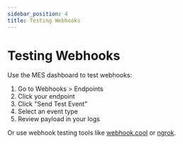 ```yaml
---
sidebar_position: 4
title: Testing Webhooks
---
```


# Testing Webhooks

Use the MES dashboard to test webhooks:

1. Go to Webhooks > Endpoints
2. Click your endpoint
3. Click "Send Test Event"
4. Select an event type
5. Review payload in your logs

Or use webhook testing tools like [webhook.cool](https://webhook.cool) or [ngrok](https://ngrok.com).
